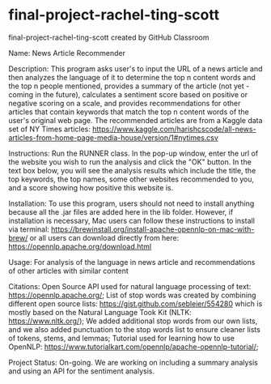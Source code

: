 # final-project-rachel-ting-scott
final-project-rachel-ting-scott created by GitHub Classroom

Name:
News Article Recommender 

Description:
This program asks user's to input the URL of a news article and then analyzes the language of it to determine the top n content words 
and the top n people mentioned, provides a summary of the article (not yet - coming in the future), calculates a sentiment score based 
on positive or negative scoring on a scale, and provides recommendations for other articles that contain keywords that match the 
top n content words of the user's original web page. The recommended articles are from a Kaggle data set of NY Times articles: 
https://www.kaggle.com/harishcscode/all-news-articles-from-home-page-media-house/version/1#nytimes.csv

Instructions: 
Run the RUNNER class. In the pop-up window, enter the url of the website you wish to run the analysis and click the "OK" button. 
In the text box below, you will see the analysis results which include the title, the top keywords, the top names, some other websites 
recommended to you, and a score showing how positive this website is.

Installation:
To use this program, users should not need to install anything because all the .jar files are added here in the lib folder.
However, if installation is necessary, Mac users can follow these instructions to install via terminal: 
https://brewinstall.org/install-apache-opennlp-on-mac-with-brew/
or all users can download directly from here: https://opennlp.apache.org/download.html

Usage: 
For analysis of the language in news article and recommendations of other articles with similar content

Citations:
Open Source API used for natural language processing of text: https://opennlp.apache.org/;
List of stop words was created by combining different open source lists: 
https://gist.github.com/sebleier/554280 which is mostly based on the Natural Language Took Kit (NLTK: https://www.nltk.org/);
We added additional stop words from our own lists, and we also added punctuation to the stop words list to ensure cleaner 
lists of tokens, stems, and lemmas; 
Tutorial used for learning how to use OpenNLP: https://www.tutorialkart.com/opennlp/apache-opennlp-tutorial/;

Project Status: On-going. We are working on including a summary analysis and using an API for the sentiment analysis.
